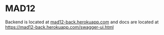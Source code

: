 # MAD12

Backend is located at [mad12-back.herokuapp.com](https://mad12-back.herokuapp.com/) and docs are located at https://mad12-back.herokuapp.com/swagger-ui.html
